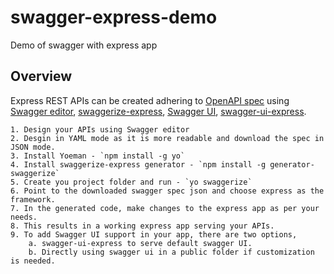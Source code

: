 # swagger-express-demo
Demo of swagger with express app

## Overview
Express REST APIs can be created adhering to [OpenAPI spec](https://github.com/OAI/OpenAPI-Specification) using [Swagger editor](http://editor.swagger.io/), [swaggerize-express](https://github.com/krakenjs/swaggerize-express), [Swagger UI](https://github.com/swagger-api/swagger-ui), [swagger-ui-express](https://github.com/scottie1984/swagger-ui-express).

    1. Design your APIs using Swagger editor
    2. Desgin in YAML mode as it is more readable and download the spec in JSON mode.
    3. Install Yoeman - `npm install -g yo`
    4. Install swaggerize-express generator - `npm install -g generator-swaggerize`
    5. Create you project folder and run - `yo swaggerize`
    6. Point to the downloaded swagger spec json and choose express as the framework.
    7. In the generated code, make changes to the express app as per your needs.
    8. This results in a working express app serving your APIs.
    9. To add Swagger UI support in your app, there are two options,
        a. swagger-ui-express to serve default swagger UI.
        b. Directly using swagger ui in a public folder if customization is needed.

